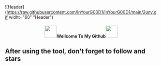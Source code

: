 
![Header](https://raw.githubusercontent.com/InYourG00D1/InYourG00D1/main/2unv.gif widht="60" "Header")
<h4 align="center"> <img src="https://raw.githubusercontent.com/InYourG00D1/InYourG00D1/master/3WyW.gif" width="40px">Wellcome To My Github<img src="https://raw.githubusercontent.com/InYourG00D1/InYourG00D1/master/3WyW.gif" width="40px"> </h4>

## After using the tool, don't forget to follow and stars
